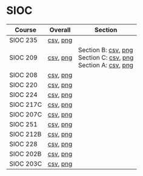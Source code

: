 # SIOC

| Course | Overall | Section |
| ------ | ------- | ------- |
| SIOC 235 | [csv](https://github.com/UCSD-Historical-Enrollment-Data//Users/ryanbatubara/Desktop/2024Spring/blob/main/overall/SIOC%20235.csv), [png](https://raw.githubusercontent.com/UCSD-Historical-Enrollment-Data//Users/ryanbatubara/Desktop/2024Spring/main/plot_overall/SIOC%20235.png) |  |
| SIOC 209 | [csv](https://github.com/UCSD-Historical-Enrollment-Data//Users/ryanbatubara/Desktop/2024Spring/blob/main/overall/SIOC%20209.csv), [png](https://raw.githubusercontent.com/UCSD-Historical-Enrollment-Data//Users/ryanbatubara/Desktop/2024Spring/main/plot_overall/SIOC%20209.png) | Section B: [csv](https://github.com/UCSD-Historical-Enrollment-Data//Users/ryanbatubara/Desktop/2024Spring/blob/main/section/SIOC%20209_B.csv), [png](https://raw.githubusercontent.com/UCSD-Historical-Enrollment-Data//Users/ryanbatubara/Desktop/2024Spring/main/plot_section/SIOC%20209_B.png)<br>Section C: [csv](https://github.com/UCSD-Historical-Enrollment-Data//Users/ryanbatubara/Desktop/2024Spring/blob/main/section/SIOC%20209_C.csv), [png](https://raw.githubusercontent.com/UCSD-Historical-Enrollment-Data//Users/ryanbatubara/Desktop/2024Spring/main/plot_section/SIOC%20209_C.png)<br>Section A: [csv](https://github.com/UCSD-Historical-Enrollment-Data//Users/ryanbatubara/Desktop/2024Spring/blob/main/section/SIOC%20209_A.csv), [png](https://raw.githubusercontent.com/UCSD-Historical-Enrollment-Data//Users/ryanbatubara/Desktop/2024Spring/main/plot_section/SIOC%20209_A.png) |
| SIOC 208 | [csv](https://github.com/UCSD-Historical-Enrollment-Data//Users/ryanbatubara/Desktop/2024Spring/blob/main/overall/SIOC%20208.csv), [png](https://raw.githubusercontent.com/UCSD-Historical-Enrollment-Data//Users/ryanbatubara/Desktop/2024Spring/main/plot_overall/SIOC%20208.png) |  |
| SIOC 220 | [csv](https://github.com/UCSD-Historical-Enrollment-Data//Users/ryanbatubara/Desktop/2024Spring/blob/main/overall/SIOC%20220.csv), [png](https://raw.githubusercontent.com/UCSD-Historical-Enrollment-Data//Users/ryanbatubara/Desktop/2024Spring/main/plot_overall/SIOC%20220.png) |  |
| SIOC 224 | [csv](https://github.com/UCSD-Historical-Enrollment-Data//Users/ryanbatubara/Desktop/2024Spring/blob/main/overall/SIOC%20224.csv), [png](https://raw.githubusercontent.com/UCSD-Historical-Enrollment-Data//Users/ryanbatubara/Desktop/2024Spring/main/plot_overall/SIOC%20224.png) |  |
| SIOC 217C | [csv](https://github.com/UCSD-Historical-Enrollment-Data//Users/ryanbatubara/Desktop/2024Spring/blob/main/overall/SIOC%20217C.csv), [png](https://raw.githubusercontent.com/UCSD-Historical-Enrollment-Data//Users/ryanbatubara/Desktop/2024Spring/main/plot_overall/SIOC%20217C.png) |  |
| SIOC 207C | [csv](https://github.com/UCSD-Historical-Enrollment-Data//Users/ryanbatubara/Desktop/2024Spring/blob/main/overall/SIOC%20207C.csv), [png](https://raw.githubusercontent.com/UCSD-Historical-Enrollment-Data//Users/ryanbatubara/Desktop/2024Spring/main/plot_overall/SIOC%20207C.png) |  |
| SIOC 251 | [csv](https://github.com/UCSD-Historical-Enrollment-Data//Users/ryanbatubara/Desktop/2024Spring/blob/main/overall/SIOC%20251.csv), [png](https://raw.githubusercontent.com/UCSD-Historical-Enrollment-Data//Users/ryanbatubara/Desktop/2024Spring/main/plot_overall/SIOC%20251.png) |  |
| SIOC 212B | [csv](https://github.com/UCSD-Historical-Enrollment-Data//Users/ryanbatubara/Desktop/2024Spring/blob/main/overall/SIOC%20212B.csv), [png](https://raw.githubusercontent.com/UCSD-Historical-Enrollment-Data//Users/ryanbatubara/Desktop/2024Spring/main/plot_overall/SIOC%20212B.png) |  |
| SIOC 228 | [csv](https://github.com/UCSD-Historical-Enrollment-Data//Users/ryanbatubara/Desktop/2024Spring/blob/main/overall/SIOC%20228.csv), [png](https://raw.githubusercontent.com/UCSD-Historical-Enrollment-Data//Users/ryanbatubara/Desktop/2024Spring/main/plot_overall/SIOC%20228.png) |  |
| SIOC 202B | [csv](https://github.com/UCSD-Historical-Enrollment-Data//Users/ryanbatubara/Desktop/2024Spring/blob/main/overall/SIOC%20202B.csv), [png](https://raw.githubusercontent.com/UCSD-Historical-Enrollment-Data//Users/ryanbatubara/Desktop/2024Spring/main/plot_overall/SIOC%20202B.png) |  |
| SIOC 203C | [csv](https://github.com/UCSD-Historical-Enrollment-Data//Users/ryanbatubara/Desktop/2024Spring/blob/main/overall/SIOC%20203C.csv), [png](https://raw.githubusercontent.com/UCSD-Historical-Enrollment-Data//Users/ryanbatubara/Desktop/2024Spring/main/plot_overall/SIOC%20203C.png) |  |

